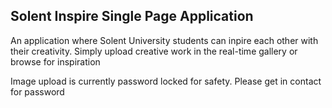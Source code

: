 ## Solent Inspire Single Page Application

An application where Solent University students can inpire each other with their creativity. Simply upload creative work in the real-time gallery or browse for inspiration

Image upload is currently password locked for safety. Please get in contact for password
